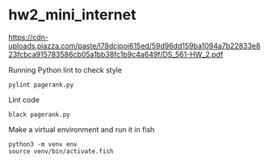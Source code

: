 # hw2_mini_internet

https://cdn-uploads.piazza.com/paste/l78dcjpoj615ed/59d96dd159ba1094a7b22833e823fcbca915783586cb05a1bb38fc1b9c4a649f/DS_561-HW_2.pdf

Running Python lint to check style
```
pylint pagerank.py 
```

Lint code
```
black pagerank.py
```

Make a virtual environment and run it in fish
```
python3 -m venv env
source venv/bin/activate.fish
```
